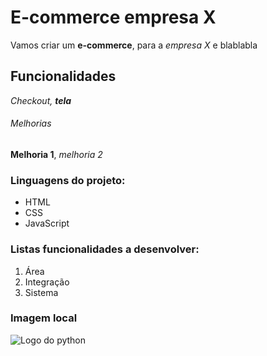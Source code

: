 # E-commerce empresa X

Vamos criar um **e-commerce**, para a *empresa X* e blablabla

## Funcionalidades

_Checkout, **tela**_

###### Melhorias

__Melhoria 1__, _melhoria 2_

### Linguagens do projeto:

* HTML
* CSS
* JavaScript

### Listas funcionalidades a desenvolver:

1. Área
2. Integração
3. Sistema


### Imagem local

![Logo do python](OIP.jpg)
